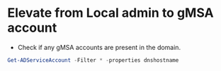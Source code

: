 # Elevate from Local admin to gMSA account

* Check if any gMSA accounts are present in the domain.
 ```powershell
Get-ADServiceAccount -Filter * -properties dnshostname
```
